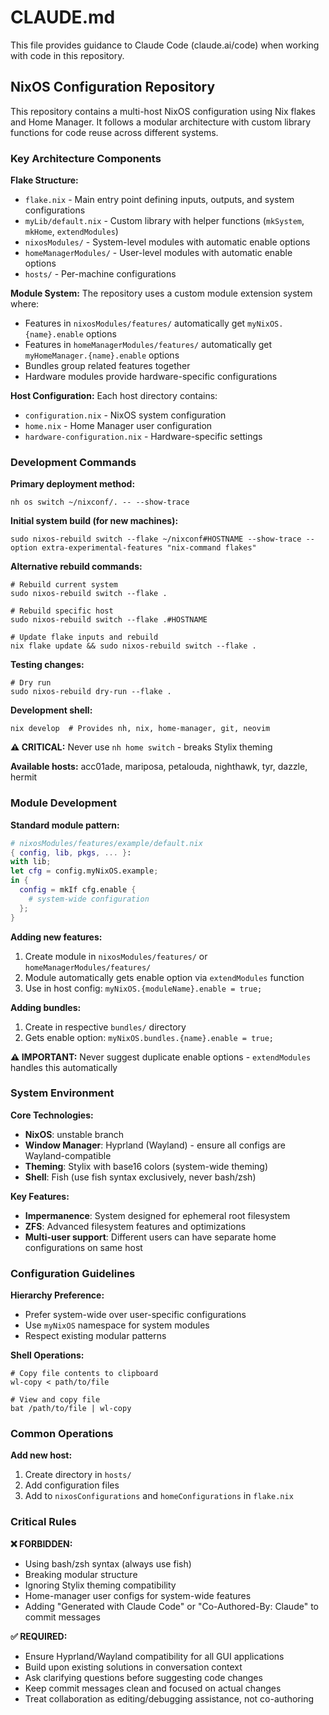 # CLAUDE.md

This file provides guidance to Claude Code (claude.ai/code) when working with code in this repository.

## NixOS Configuration Repository

This repository contains a multi-host NixOS configuration using Nix flakes and Home Manager. It follows a modular architecture with custom library functions for code reuse across different systems.

### Key Architecture Components

**Flake Structure:**
- `flake.nix` - Main entry point defining inputs, outputs, and system configurations
- `myLib/default.nix` - Custom library with helper functions (`mkSystem`, `mkHome`, `extendModules`)
- `nixosModules/` - System-level modules with automatic enable options
- `homeManagerModules/` - User-level modules with automatic enable options
- `hosts/` - Per-machine configurations

**Module System:**
The repository uses a custom module extension system where:
- Features in `nixosModules/features/` automatically get `myNixOS.{name}.enable` options
- Features in `homeManagerModules/features/` automatically get `myHomeManager.{name}.enable` options
- Bundles group related features together
- Hardware modules provide hardware-specific configurations

**Host Configuration:**
Each host directory contains:
- `configuration.nix` - NixOS system configuration
- `home.nix` - Home Manager user configuration
- `hardware-configuration.nix` - Hardware-specific settings

### Development Commands

**Primary deployment method:**
```fish
nh os switch ~/nixconf/. -- --show-trace
```

**Initial system build (for new machines):**
```fish
sudo nixos-rebuild switch --flake ~/nixconf#HOSTNAME --show-trace --option extra-experimental-features "nix-command flakes"
```

**Alternative rebuild commands:**
```fish
# Rebuild current system
sudo nixos-rebuild switch --flake .

# Rebuild specific host  
sudo nixos-rebuild switch --flake .#HOSTNAME

# Update flake inputs and rebuild
nix flake update && sudo nixos-rebuild switch --flake .
```

**Testing changes:**
```fish
# Dry run
sudo nixos-rebuild dry-run --flake .
```

**Development shell:**
```fish
nix develop  # Provides nh, nix, home-manager, git, neovim
```

**⚠️ CRITICAL:** Never use `nh home switch` - breaks Stylix theming

**Available hosts:** acc01ade, mariposa, petalouda, nighthawk, tyr, dazzle, hermit

### Module Development

**Standard module pattern:**
```nix
# nixosModules/features/example/default.nix
{ config, lib, pkgs, ... }:
with lib;
let cfg = config.myNixOS.example;
in {
  config = mkIf cfg.enable {
    # system-wide configuration
  };
}
```

**Adding new features:**
1. Create module in `nixosModules/features/` or `homeManagerModules/features/`
2. Module automatically gets enable option via `extendModules` function
3. Use in host config: `myNixOS.{moduleName}.enable = true;`

**Adding bundles:**
1. Create in respective `bundles/` directory
2. Gets enable option: `myNixOS.bundles.{name}.enable = true;`

**⚠️ IMPORTANT:** Never suggest duplicate enable options - `extendModules` handles this automatically

### System Environment

**Core Technologies:**
- **NixOS**: unstable branch
- **Window Manager**: Hyprland (Wayland) - ensure all configs are Wayland-compatible
- **Theming**: Stylix with base16 colors (system-wide theming)
- **Shell**: Fish (use fish syntax exclusively, never bash/zsh)

**Key Features:**
- **Impermanence**: System designed for ephemeral root filesystem
- **ZFS**: Advanced filesystem features and optimizations  
- **Multi-user support**: Different users can have separate home configurations on same host

### Configuration Guidelines

**Hierarchy Preference:**
- Prefer system-wide over user-specific configurations
- Use `myNixOS` namespace for system modules
- Respect existing modular patterns

**Shell Operations:**
```fish
# Copy file contents to clipboard
wl-copy < path/to/file

# View and copy file
bat /path/to/file | wl-copy
```

### Common Operations

**Add new host:**
1. Create directory in `hosts/`
2. Add configuration files
3. Add to `nixosConfigurations` and `homeConfigurations` in `flake.nix`

### Critical Rules

**❌ FORBIDDEN:**
- Using bash/zsh syntax (always use fish)
- Breaking modular structure
- Ignoring Stylix theming compatibility
- Home-manager user configs for system-wide features
- Adding "Generated with Claude Code" or "Co-Authored-By: Claude" to commit messages

**✅ REQUIRED:**
- Ensure Hyprland/Wayland compatibility for all GUI applications
- Build upon existing solutions in conversation context
- Ask clarifying questions before suggesting code changes
- Keep commit messages clean and focused on actual changes
- Treat collaboration as editing/debugging assistance, not co-authoring
